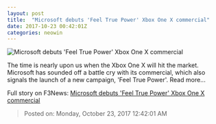 ```yaml
---
layout: post
title:  "Microsoft debuts 'Feel True Power' Xbox One X commercial"
date: 2017-10-23 00:42:01Z
categories: neowin
---
```


![Microsoft debuts 'Feel True Power' Xbox One X commercial](https://cdn.neow.in/news/images/uploaded/2017/10/1508714062_screen_shot_2017-10-22_at_4.13.31_pm_story.jpg)

The time is nearly upon us when the Xbox One X will hit the market. Microsoft has sounded off a battle cry with its commercial, which also signals the launch of a new campaign, 'Feel True Power'. Read more...


Full story on F3News: [Microsoft debuts 'Feel True Power' Xbox One X commercial](http://www.f3nws.com/n/3XdURJ)

> Posted on: Monday, October 23, 2017 12:42:01 AM
